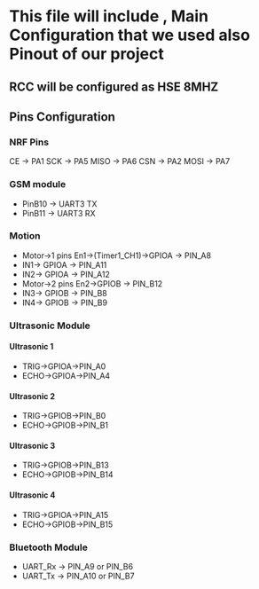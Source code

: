 # This file will include , Main Configuration that we used also Pinout of our project 

## RCC will be configured as HSE 8MHZ 

## Pins Configuration

### NRF Pins 

CE	 ->		PA1
SCK	 ->		PA5
MISO ->		PA6
CSN	 ->		PA2
MOSI ->		PA7

### GSM module 
- PinB10 -> UART3 TX
- PinB11 -> UART3 RX

### Motion 
- Motor->1 pins En1->(Timer1_CH1)->GPIOA -> PIN_A8
- IN1-> GPIOA -> PIN_A11
- IN2-> GPIOA -> PIN_A12
- Motor->2 pins En2->GPIOB -> PIN_B12
- IN3-> GPIOB -> PIN_B8
- IN4-> GPIOB -> PIN_B9

### Ultrasonic Module
#### Ultrasonic 1
- TRIG->GPIOA->PIN_A0
- ECHO->GPIOA->PIN_A4
#### Ultrasonic 2
- TRIG->GPIOB->PIN_B0
- ECHO->GPIOB->PIN_B1
#### Ultrasonic 3
- TRIG->GPIOB->PIN_B13
- ECHO->GPIOB->PIN_B14
#### Ultrasonic 4
- TRIG->GPIOA->PIN_A15
- ECHO->GPIOB->PIN_B15

### Bluetooth Module
- UART_Rx -> PIN_A9 or PIN_B6
- UART_Tx -> PIN_A10 or PIN_B7
